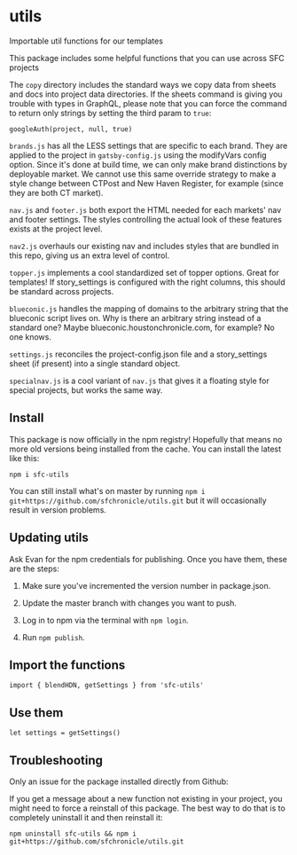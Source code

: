 # utils
Importable util functions for our templates

This package includes some helpful functions that you can use across SFC projects

The `copy` directory includes the standard ways we copy data from sheets and docs into project data directories. If the sheets command is giving you trouble with types in GraphQL, please note that you can force the command to return only strings by setting the third param to `true`: 

```
googleAuth(project, null, true)
```

`brands.js` has all the LESS settings that are specific to each brand. They are applied to the project in `gatsby-config.js` using the modifyVars config option. Since it's done at build time, we can only make brand distinctions by deployable market. We cannot use this same override strategy to make a style change between CTPost and New Haven Register, for example (since they are both CT market).

`nav.js` and `footer.js` both export the HTML needed for each markets' nav and footer settings. The styles controlling the actual look of these features exists at the project level.

`nav2.js` overhauls our existing nav and includes styles that are bundled in this repo, giving us an extra level of control.

`topper.js` implements a cool standardized set of topper options. Great for templates! If story_settings is configured with the right columns, this should be standard across projects.

`blueconic.js` handles the mapping of domains to the arbitrary string that the blueconic script lives on. Why is there an arbitrary string instead of a standard one? Maybe blueconic.houstonchronicle.com, for example? No one knows.

`settings.js` reconciles the project-config.json file and a story_settings sheet (if present) into a single standard object.

`specialnav.js` is a cool variant of `nav.js` that gives it a floating style for special projects, but works the same way.

## Install

This package is now officially in the npm registry! Hopefully that means no more old versions being installed from the cache. You can install the latest like this:

```
npm i sfc-utils
```

You can still install what's on master by running `npm i git+https://github.com/sfchronicle/utils.git` but it will occasionally result in version problems.

## Updating utils

Ask Evan for the npm credentials for publishing. Once you have them, these are the steps:

1. Make sure you've incremented the version number in package.json.

1. Update the master branch with changes you want to push.

1. Log in to npm via the terminal with `npm login`.

1. Run `npm publish`.


## Import the functions

```
import { blendHDN, getSettings } from 'sfc-utils'
```

## Use them

```
let settings = getSettings()
```

## Troubleshooting

Only an issue for the package installed directly from Github:

If you get a message about a new function not existing in your project, you might need to force a reinstall of this package. The best way to do that is to completely uninstall it and then reinstall it:

```
npm uninstall sfc-utils && npm i git+https://github.com/sfchronicle/utils.git
```

